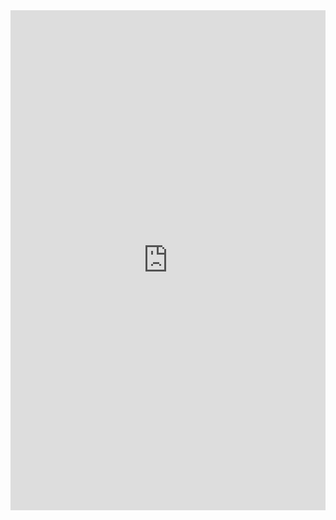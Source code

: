 <iframe src="https://docs.google.com/gview?url=https://github.com/allison-matthews/allison-matthews.github.io/raw/master/pdfs/matthews_CV_26jan.pdf&embedded=true" style="width:100%;height:800px" frameborder="0"></iframe>
